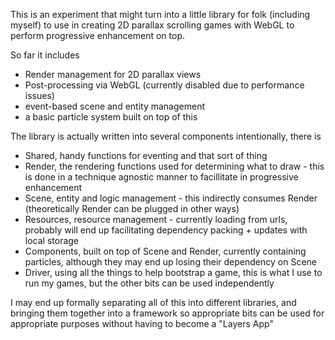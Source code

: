 This is an experiment that might turn into a little library for folk (including myself) to use in creating 2D parallax scrolling games with WebGL to perform progressive enhancement on top.

So far it includes

- Render management for 2D parallax views
- Post-processing via WebGL (currently disabled due to performance issues)
- event-based scene and entity management
- a basic particle system built on top of this

The library is actually written into several components intentionally, there is

- Shared, handy functions for eventing and that sort of thing
- Render, the rendering functions used for determining what to draw - this is done in a technique agnostic manner to facillitate in progressive enhancement
- Scene, entity and logic management - this indirectly consumes Render (theoretically Render can be plugged in other ways)
- Resources, resource management - currently loading from urls, probably will end up facilitating dependency packing + updates with local storage
- Components, built on top of Scene and Render, currently containing particles, although they may end up losing their dependency on Scene
- Driver, using all the things to help bootstrap a game, this is what I use to run my games, but the other bits can be used independently

I may end up formally separating all of this into different libraries, and bringing them together into a framework so appropriate bits can be used
for appropriate purposes without having to become a "Layers App"
